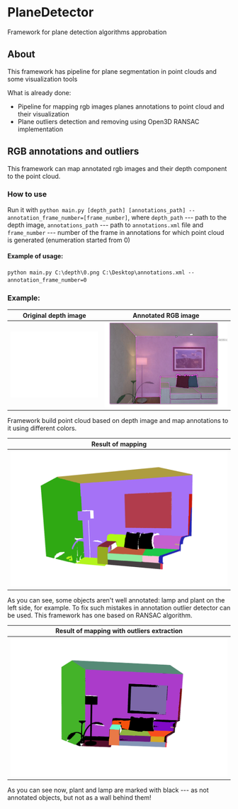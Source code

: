 # PlaneDetector
Framework for plane detection algorithms approbation

## About 
This framework has pipeline for plane segmentation in point clouds and some visualization tools


What is already done:
* Pipeline for mapping rgb images planes annotations to point cloud and their visualization
* Plane outliers detection and removing using Open3D RANSAC implementation

## RGB annotations and outliers
This framework can map annotated rgb images and their depth component to the point cloud.

### How to use
Run it with `python main.py [depth_path] [annotations_path] --annotation_frame_number=[frame_number]`, where `depth_path` ---
path to the depth image, `annotations_path` --- path to `annotations.xml` file and `frame_number` --- number of the frame in annotations for which point cloud is generated (enumeration started from 0)

#### Example of usage:
`python main.py C:\depth\0.png C:\Desktop\annotations.xml --annotation_frame_number=0`

### Example:
| Original depth image     |  Annotated RGB image  |
|------------|-------------| 
|![](https://github.com/DmiitriyJarosh/PlaneDetector/blob/main/examples/original_depth.png?raw=true)|![](https://github.com/DmiitriyJarosh/PlaneDetector/blob/main/examples/annotations.png?raw=true) |

Framework build point cloud based on depth image and map annotations to it using different colors.

| Result of mapping |
|------------| 
| ![](https://github.com/DmiitriyJarosh/PlaneDetector/blob/main/examples/annotation_without_outliers_example.png?raw=true)|

As you can see, some objects aren't well annotated: lamp and plant on the left side, for example.
To fix such mistakes in annotation outlier detector can be used. This framework has one based on RANSAC algorithm.

| Result of mapping with outliers extraction |
|--------------|
| ![](https://github.com/DmiitriyJarosh/PlaneDetector/blob/main/examples/annotation_with_outliers_example.png?raw=true)|

As you can see now, plant and lamp are marked with black --- as not annotated objects, but not as a wall behind them!